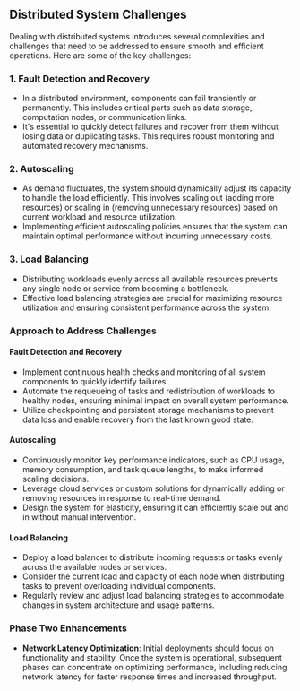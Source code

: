 <!-- Credits to Video Streaming Team 2 for the formatting -->

## Distributed System Challenges

Dealing with distributed systems introduces several complexities and challenges that need to be addressed to ensure smooth and efficient operations. Here are some of the key challenges:

### 1. **Fault Detection and Recovery**
   - In a distributed environment, components can fail transiently or permanently. This includes critical parts such as data storage, computation nodes, or communication links.
   - It's essential to quickly detect failures and recover from them without losing data or duplicating tasks. This requires robust monitoring and automated recovery mechanisms.

### 2. **Autoscaling**
   - As demand fluctuates, the system should dynamically adjust its capacity to handle the load efficiently. This involves scaling out (adding more resources) or scaling in (removing unnecessary resources) based on current workload and resource utilization.
   - Implementing efficient autoscaling policies ensures that the system can maintain optimal performance without incurring unnecessary costs.

### 3. **Load Balancing**
   - Distributing workloads evenly across all available resources prevents any single node or service from becoming a bottleneck.
   - Effective load balancing strategies are crucial for maximizing resource utilization and ensuring consistent performance across the system.

### Approach to Address Challenges

#### Fault Detection and Recovery
- Implement continuous health checks and monitoring of all system components to quickly identify failures.
- Automate the requeueing of tasks and redistribution of workloads to healthy nodes, ensuring minimal impact on overall system performance.
- Utilize checkpointing and persistent storage mechanisms to prevent data loss and enable recovery from the last known good state.

#### Autoscaling
- Continuously monitor key performance indicators, such as CPU usage, memory consumption, and task queue lengths, to make informed scaling decisions.
- Leverage cloud services or custom solutions for dynamically adding or removing resources in response to real-time demand.
- Design the system for elasticity, ensuring it can efficiently scale out and in without manual intervention.

#### Load Balancing
- Deploy a load balancer to distribute incoming requests or tasks evenly across the available nodes or services.
- Consider the current load and capacity of each node when distributing tasks to prevent overloading individual components.
- Regularly review and adjust load balancing strategies to accommodate changes in system architecture and usage patterns.

### Phase Two Enhancements

- **Network Latency Optimization**: Initial deployments should focus on functionality and stability. Once the system is operational, subsequent phases can concentrate on optimizing performance, including reducing network latency for faster response times and increased throughput.

